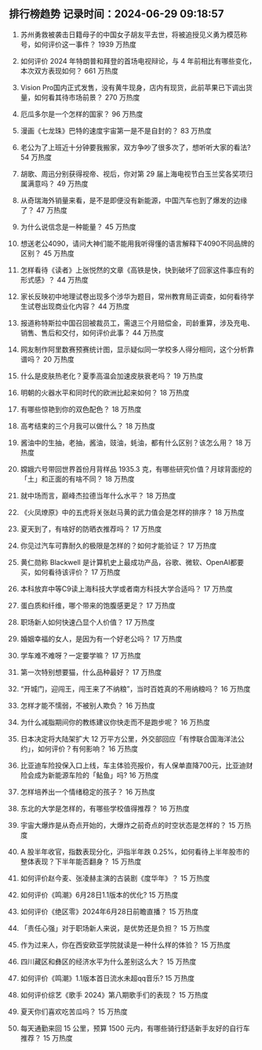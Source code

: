 
## 排行榜趋势 记录时间：2024-06-29 09:18:57
  
  1. 苏州勇救被袭击日籍母子的中国女子胡友平去世，将被追授见义勇为模范称号，如何评价这一事件？ 1939 万热度
    
  2. 如何评价 2024 年特朗普和拜登的首场电视辩论，与 4 年前相比有哪些变化，本次双方表现如何？ 661 万热度
    
  3. Vision Pro国内正式发售，没有黄牛现身，店内有现货，此前苹果已下调出货量，如何看其待市场前景？ 270 万热度
    
  4. 厄瓜多尔是一个怎样的国家？ 96 万热度
    
  5. 漫画《七龙珠》巴特的速度宇宙第一是不是自封的？ 83 万热度
    
  6. 老公为了上班近十分钟要我搬家，双方争吵了很多次了，想听听大家的看法? 54 万热度
    
  7. 胡歌、周迅分别获得视帝、视后，你对第 29 届上海电视节白玉兰奖各奖项归属满意吗？ 49 万热度
    
  8. 从奇瑞海外销量来看，是不是即便没有新能源，中国汽车也到了爆发的边缘了？ 47 万热度
    
  9. 为什么说信念是一种能量？ 45 万热度
    
  10. 想送老公4090，请问大神们能不能用我听得懂的语言解释下4090不同品牌的区别？ 45 万热度
    
  11. 怎样看待《读者》上张悦然的文章《高铁是快，快到破坏了回家这件事应有的形式感》？ 44 万热度
    
  12. 家长反映初中地理试卷出现多个涉华为题目，常州教育局正调查，如何看待学生试卷出现商业化内容？ 44 万热度
    
  13. 报道称特斯拉中国召回被裁员工，需退三个月赔偿金，司龄重算，涉及充电、销售、售后和交付，如何评价此事？ 44 万热度
    
  14. 网友制作阿里数赛预赛统计图，显示疑似同一学校多人得分相同，这个分析靠谱吗？ 20 万热度
    
  15. 什么是皮肤热老化？夏季高温会加速皮肤衰老吗？ 19 万热度
    
  16. 明朝的火器水平和同时代的欧洲比起来如何？ 18 万热度
    
  17. 有哪些惊艳到你的双色配色？ 18 万热度
    
  18. 高考结束的三个月我可以做什么？ 18 万热度
    
  19. 酱油中的生抽，老抽，酱油，豉油，蚝油，都有什么区别？该怎么用？ 18 万热度
    
  20. 嫦娥六号带回世界首份月背样品 1935.3 克，有哪些研究价值？月球背面挖的「土」和正面的有啥不同？ 18 万热度
    
  21. 就中场而言，巅峰杰拉德当年什么水平？ 18 万热度
    
  22. 《火凤燎原》中的五虎将关张赵马黄的武力值会是怎样的排序？ 18 万热度
    
  23. 夏天到了，有啥好的防晒衣推荐吗？ 17 万热度
    
  24. 你见过汽车可靠耐久的极限是怎样的？如何才能验证？ 17 万热度
    
  25. 黄仁勋称 Blackwell 是计算机史上最成功产品，谷歌、微软、OpenAI都要买，如何看待该评价？ 17 万热度
    
  26. 本科放弃中等C9读上海科技大学或者南方科技大学合适吗？ 17 万热度
    
  27. 蛋白质和纤维，哪个带来的饱腹感更足？ 17 万热度
    
  28. 职场新人如何快速凸显个人价值？ 17 万热度
    
  29. 婚姻幸福的女人，是因为有一个好老公吗？ 17 万热度
    
  30. 学车难不难呀？一定要学嘛？ 17 万热度
    
  31. 第一次特别想要猫，什么品种最好？ 17 万热度
    
  32. “开城门，迎闯王，闯王来了不纳粮”，当时百姓真的不用纳粮吗？ 16 万热度
    
  33. 怎样才能不懦弱，不被别人欺负？ 16 万热度
    
  34. 为什么减脂期间你的教练建议你快走而不是跑步呢？ 16 万热度
    
  35. 日本决定将大陆架扩大 12 万平方公里，外交部回应「有悖联合国海洋法公约」，如何评价？有何影响？ 16 万热度
    
  36. 比亚迪车险投保入口上线，车主体验亮报价，有人保单直降700元，比亚迪财险会成为新能源车险的「鲇鱼」吗? 16 万热度
    
  37. 怎样培养出一个情绪稳定的孩子？ 16 万热度
    
  38. 东北的大学是怎样的，有哪些学校值得推荐？ 16 万热度
    
  39. 宇宙大爆炸是从奇点开始的，大爆炸之前奇点的时空状态是怎样的？ 15 万热度
    
  40. A 股半年收官，指数表现分化，沪指半年跌 0.25%，如何看待上半年股市的整体表现？下半年能否翻身？ 15 万热度
    
  41. 如何评价赵今麦、张凌赫主演的古装剧《度华年》？ 15 万热度
    
  42. 如何评价《鸣潮》6月28日1.1版本的优化? 15 万热度
    
  43. 如何评价《绝区零》2024年6月28日前瞻直播？ 15 万热度
    
  44. 「责任心强」对于职场新人来说，是优势还是负担？ 15 万热度
    
  45. 作为过来人，你在西安欧亚学院就读是一种什么样的体验？ 15 万热度
    
  46. 四川藏区和彝区的经济水平为什么差别这么大？ 15 万热度
    
  47. 如何评价《鸣潮》1.1版本首日流水未超qq音乐? 15 万热度
    
  48. 如何评价综艺《歌手 2024》第八期歌手们的表现？ 15 万热度
    
  49. 夏天你们喜欢吃苦瓜吗？ 15 万热度
    
  50. 每天通勤来回 15 公里，预算 1500 元内，有哪些骑行舒适新手友好的自行车推荐？ 15 万热度
    